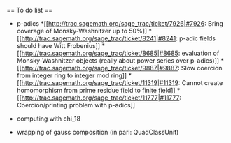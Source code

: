 == To do list ==

* p-adics
  *[[http://trac.sagemath.org/sage_trac/ticket/7926|#7926: Bring coverage of Monsky-Washnitzer up to 50%]]
  *[[http://trac.sagemath.org/sage_trac/ticket/8241|#8241: p-adic fields should have Witt Frobenius]]
  *[[http://trac.sagemath.org/sage_trac/ticket/8685|#8685: evaluation of Monsky-Washnitzer objects (really about power series over p-adics)]]
  *[[http://trac.sagemath.org/sage_trac/ticket/9887|#9887: Slow coercion from integer ring to integer mod ring]]
  *[[http://trac.sagemath.org/sage_trac/ticket/11319|#11319: Cannot create homomorphism from prime residue field to finite field]]
  *[[http://trac.sagemath.org/sage_trac/ticket/11777|#11777: Coercion/printing problem with p-adics]]

* computing with chi_18

* wrapping of gauss composition (in pari: QuadClassUnit)
